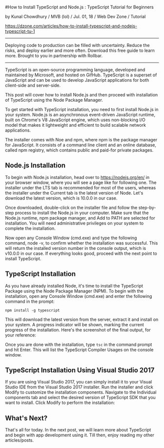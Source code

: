 
#How to Install TypeScript and Node.js : TypeScript Tutorial for Beginners

by Kunal Chowdhury / MVB (lol) / Jul. 01, 18 / Web Dev Zone / Tutorial 

https://dzone.com/articles/how-to-install-typescript-and-nodejs-typescript-tu-1

***

Deploying code to production can be filled with uncertainty. Reduce the risks, and deploy earlier and more often. Download this free guide to learn more. Brought to you in partnership with Rollbar.

***

TypeScript is an open-source programming language, developed and maintained by Microsoft, and hosted on GifHub. TypeScript is a superset of JavaScript and can be used to develop JavaScript applications for both client-side and server-side.

This post will cover how to install Node.js and then proceed with installation of TypeScript using the Node Package Manager.

To get started with TypeScript installation, you need to first install Node.js in your system. Node.js is an asynchronous event-driven JavaScript runtime, built on Chrome's V8 JavaScript engine, which uses non-blocking I/O model that makes it lightweight and efficient to build scalable network applications.

The installer comes with Noe and npm, where npm is the package manager for JavaScript. It consists of a command line client and an online database, called npm registry, which contains public and paid-for private packages.

## Node.js Installation

To begin with Node.js installation, head over to https://nodejs.org/en/ in your browser window, where you will see a page like for following one. The installer under the LTS tab is recommended for most of the users, whereas the installer under the Current tab is the latest version of Node. Let's download the latest version, which is 10.0.0 in our case.

Once downloaded, double-click on the installer file and follow the step-by-step process to install the Node.js in your computer. Make sure that the Node.js runtime, npm package manager, and Add to PATH are selected for installation. You will need administrative privileges on your system to complete the installation.

Now open any Console Window (cmd.exe) and type the following command, node -v, to confirm whether the installation was successful. This will return the installed version number in the console output, which is v10.0.0 in our case. If everything looks good, proceed with the next point to install TypeScript.

## TypeScript Installation

As you have already installed Node, it's time to install the TypeScript Package using the Node Package Manager (NPM). To begin with the installation, open any Console Window (cmd.exe) and enter the following command in the prompt:

```
npm install -g typescript
```

This will download the latest version from the server, extract it and install on your system. A progress indicator will be shown, marking the current progress of the   installation. Here's the screenshot of the final output, for your reference:

Once you are done with the installation, type `tsc` in the command prompt and hit Enter. This will list the TypeScript Compiler Usages on the console window.


## TypeScript Installation Using Visual Studio 2017

If you are using Visual Studio 2017, you can simply install it to your Visual Studio IDE from the Visual Studio 2017 installer. Run the installer and click Modify to customize the installation components. Navigate to the Individual components tab and select the desired version of TypeScript SDK that you want to install. Click Modify to perform the installation:

## What's Next?

That's all for today. In the next post, we will learn more about TypeScript and begin with app development using it. Till then, enjoy reading my other articles/posts.


